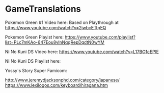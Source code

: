 # GameTranslations

Pokemon Green #1 Video here: Based on Playthrough at https://www.youtube.com/watch?v=2jwbcETtpEQ

Pokemon Green Playist here: https://www.youtube.com/playlist?list=PLc7mKAo-647Eou8vlnNqqRepDqdtN0wYM

Ni No Kuni DS Video here: https://www.youtube.com/watch?v=L17BO1cEPlE

Ni No Kuni DS Playlist here:

Yossy's Story Super Famicom: 



http://www.jeremydjacksonphd.com/category/japanese/
https://www.lexilogos.com/keyboard/hiragana.htm

